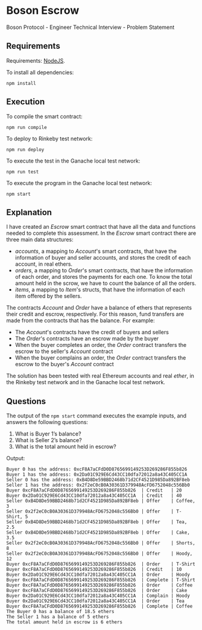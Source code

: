 # Boson Escrow
Boson Protocol - Engineer Technical Interview - Problem Statement

## Requirements
Requirements: [NodeJS](https://nodejs.org/en/).

To install all dependencies:
```
npm install
```
## Execution
To compile the smart contract:
```
npm run compile
```

To deploy to Rinkeby test network:
```
npm run deploy
```

To execute the test in the Ganache local test network:
```
npm run test
```

To execute the program in the Ganache local test network:
```
npm start
```

## Explanation
I have created an *Escrow* smart contract that have all the data and functions needed to complete this assessment.
In the *Escrow* smart contract there are three main data structures:
* *accounts*, a mapping to *Account*'s smart contracts, that have the information of buyer and seller accounts, and stores the credit of each account, in real ethers.
* *orders*, a mapping to *Order*'s smart contracts, that have the information of each order, and stores the payments for each one. To know the total amount held in the scrow, we have to count the balance of all the orders.
* *items*, a mapping to *Item*'s structs, that have the information of each item offered by the sellers.

The contracts *Account* and *Order* have a balance of ethers that represents their credit and escrow, respectively. For this reason, fund transfers are made from the contracts that has the balance. For example:
* The *Account*'s contracts have the credit of buyers and sellers
* The *Order*'s contracts have an escrow made by the buyer
* When the buyer completes an order, the *Order* contract transfers the escrow to the seller's *Account* contract
* When the buyer complains an order, the *Order* contract transfers the escrow to the buyer's *Account* contract

The solution has been tested with real Ethereum accounts and real *ether*, in the Rinkeby test network and in the Ganache local test network.

## Questions

The output of the `npm start` command executes the example inputs, and answers the following questions:
1. What is Buyer 1’s balance?
2. What is Seller 2’s balance?
3. What is the total amount held in escrow?

Output:
```
Buyer 0 has the address: 0xcF8A7aCFdD0D8765699149253D269286F855b826
Buyer 1 has the address: 0x2Da01C929E6Cd43CC10dfa72012a8a43C405CC1A
Seller 0 has the address: 0xB4D8De59BBD2468b71d2CF4521D985Da892BF8eb
Seller 1 has the address: 0x2f2eC0cB0A30361D379948AcFD6752048c556Bb0
Buyer 0xcF8A7aCFdD0D8765699149253D269286F855b826  | Credit   | 20
Buyer 0x2Da01C929E6Cd43CC10dfa72012a8a43C405CC1A  | Credit   | 40
Seller 0xB4D8De59BBD2468b71d2CF4521D985Da892BF8eb | Offer    | Coffee, 3
Seller 0x2f2eC0cB0A30361D379948AcFD6752048c556Bb0 | Offer    | T-Shirt, 5
Seller 0xB4D8De59BBD2468b71d2CF4521D985Da892BF8eb | Offer    | Tea, 2.5
Seller 0xB4D8De59BBD2468b71d2CF4521D985Da892BF8eb | Offer    | Cake, 3.5
Seller 0x2f2eC0cB0A30361D379948AcFD6752048c556Bb0 | Offer    | Shorts, 8
Seller 0x2f2eC0cB0A30361D379948AcFD6752048c556Bb0 | Offer    | Hoody, 12
Buyer 0xcF8A7aCFdD0D8765699149253D269286F855b826  | Order    | T-Shirt
Buyer 0xcF8A7aCFdD0D8765699149253D269286F855b826  | Credit   | 10
Buyer 0x2Da01C929E6Cd43CC10dfa72012a8a43C405CC1A  | Order    | Hoody
Buyer 0xcF8A7aCFdD0D8765699149253D269286F855b826  | Complete | T-Shirt
Buyer 0xcF8A7aCFdD0D8765699149253D269286F855b826  | Order    | Coffee
Buyer 0xcF8A7aCFdD0D8765699149253D269286F855b826  | Order    | Cake
Buyer 0x2Da01C929E6Cd43CC10dfa72012a8a43C405CC1A  | Complain | Hoody
Buyer 0x2Da01C929E6Cd43CC10dfa72012a8a43C405CC1A  | Order    | Tea
Buyer 0xcF8A7aCFdD0D8765699149253D269286F855b826  | Complete | Coffee
The Buyer 0 has a balance of 18.5 ethers
The Seller 1 has a balance of 5 ethers
The total amount held in escrow is 6 ethers
```
